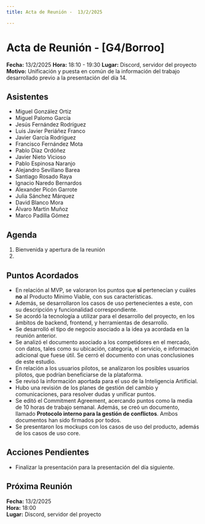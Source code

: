 ```yaml
---
title: Acta de Reunión -  13/2/2025

---
```


# Acta de Reunión - [G4/Borroo]

**Fecha:** 13/2/2025 
**Hora:** 18:10 - 19:30
**Lugar:** Discord, servidor del proyecto 
**Motivo:** Unificación y puesta en común de la información del trabajo desarrollado previo a la presentación del día 14.

## Asistentes
- Miguel González Ortiz
- Miguel Palomo García
- Jesús Fernández Rodríguez
- Luis Javier Periáñez Franco
- Javier García Rodríguez
- Francisco Fernández Mota
- Pablo Díaz Ordóñez
- Javier Nieto Vicioso
- Pablo Espinosa Naranjo
- Alejandro Sevillano Barea
- Santiago Rosado Raya
- Ignacio Naredo Bernardos
- Alexander Picón Garrote
- Julia Sánchez Márquez
- David Blanco Mora
- Álvaro Martin Muñoz
- Marco Padilla Gómez


## Agenda
1. Bienvenida y apertura de la reunión  
2. 


## Puntos Acordados
- En relación al MVP, se valoraron los puntos que **sí** pertenecían y cuáles **no** al Producto Mínimo Viable, con sus características. 
- Además, se desarrollaron los casos de uso pertenecientes a este, con su descripción y funcionalidad correspondiente.
- Se acordó la tecnología a utilizar para el desarrollo del proyecto, en los ámbitos de backend, frontend, y herramientas de desarrollo.
- Se desarrolló el tipo de negocio asociado a la idea ya acordada en la reunión anterior.
- Se analizó el documento asociado a los competidores en el mercado, con datos, tales como su ubicación, categoría, el servicio, e información adicional que fuese útil. Se cerró el documento con unas conclusiones de este estudio.
- En relación a los usuarios pilotos, se analizaron los posibles usuarios pilotos, que podrían beneficiarse de la plataforma.
- Se revisó la información aportada para el uso de la Inteligencia Artificial.
- Hubo una revisión de los planes de gestión del cambio y comunicaciones, para resolver dudas y unificar puntos.
- Se editó el Commitment Agreement, acercando puntos como la media de 10 horas de trabajo semanal. Además, se creó un documento, llamado **Protocolo interno para la gestión de conflictos**. Ambos documentos han sido firmados por todos.
- Se presentaron los mockups con los casos de uso del producto, además de los casos de uso core.

## Acciones Pendientes 
- Finalizar la presentación para la presentación del día siguiente.



## Próxima Reunión
**Fecha:** 13/2/2025  
**Hora:** 18:00  
**Lugar:** Discord, servidor del proyecto  
